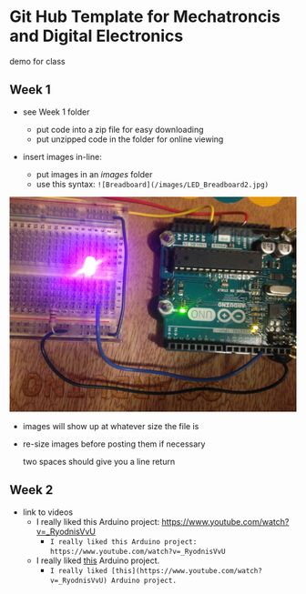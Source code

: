# Git Hub Template for Mechatroncis and Digital Electronics
demo for class



## Week 1
   - see Week 1 folder
     - put code into a zip file for easy downloading
     - put unzipped code in the folder for online viewing

   - insert images in-line:
     - put images in an _images_ folder
     - use this syntax: ``![Breadboard](/images/LED_Breadboard2.jpg)``  
   
   ![Breadboard](/images/LED_Breadboard2.jpg)  
   
   - images will show up at whatever size the file is
   - re-size images before posting them if necessary  
     
       
     two spaces should give you a line return
 
 
  
## Week 2
- link to videos
  - I really liked this Arduino project: https://www.youtube.com/watch?v=_RyodnisVvU
    - ``I really liked this Arduino project: https://www.youtube.com/watch?v=_RyodnisVvU``
  - I really liked [this](https://www.youtube.com/watch?v=_RyodnisVvU) Arduino project. 
    - ``I really liked [this](https://www.youtube.com/watch?v=_RyodnisVvU) Arduino project.`` 



